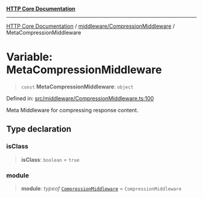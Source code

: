[**HTTP Core Documentation**](../../../README.md)

***

[HTTP Core Documentation](../../../README.md) / [middleware/CompressionMiddleware](../README.md) / MetaCompressionMiddleware

# Variable: MetaCompressionMiddleware

> `const` **MetaCompressionMiddleware**: `object`

Defined in: [src/middleware/CompressionMiddleware.ts:100](https://github.com/stonemjs/http-core/blob/0d24f1311c8ffc69c0f21ab48badb00539c57ea4/src/middleware/CompressionMiddleware.ts#L100)

Meta Middleware for compressing response content.

## Type declaration

### isClass

> **isClass**: `boolean` = `true`

### module

> **module**: *typeof* [`CompressionMiddleware`](../classes/CompressionMiddleware.md) = `CompressionMiddleware`
